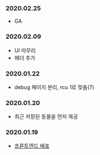 ### 2020.02.25
- GA
### 2020.02.09
- UI 마무리
- 헤더 추가
### 2020.01.22
- debug 페이지 분리, rcu 1로 맞춤(7)
### 2020.01.20
- 최근 저장된 동물을 먼저 제공
### 2020.01.19
- [프론트엔드 배포](https://deptno.github.io/abaondoned-animals)
